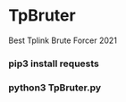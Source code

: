 # TpBruter
Best Tplink Brute Forcer 2021
<h3>pip3 install requests</h3>
<h3>python3 TpBruter.py</h3>
